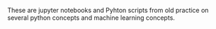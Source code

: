 These are jupyter notebooks and Pyhton scripts from old practice on several python concepts and machine learning concepts.

